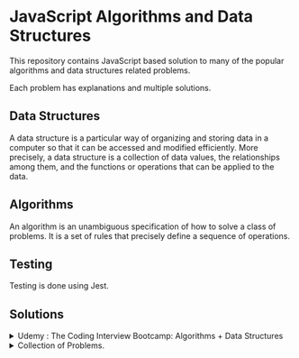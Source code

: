# JavaScript Algorithms and Data Structures

This repository contains JavaScript based solution to many of the
popular algorithms and data structures related problems.

Each problem has explanations and multiple solutions.

## Data Structures

A data structure is a particular way of organizing and storing data in a computer so that it can
be accessed and modified efficiently. More precisely, a data structure is a collection of data
values, the relationships among them, and the functions or operations that can be applied to
the data.

## Algorithms

An algorithm is an unambiguous specification of how to solve a class of problems. It is
a set of rules that precisely define a sequence of operations.

## Testing

Testing is done using Jest.

## Solutions

<details>
  <summary> Udemy : The Coding Interview Bootcamp: Algorithms + Data Structures
 </summary>
  
  ## [Course Link](https://www.udemy.com/course/coding-interview-bootcamp-algorithms-and-data-structure/)

### Problems

| No. | Title                                                                                  | Difficulty | Topics     |
| --: | :------------------------------------------------------------------------------------- | :--------- | :--------- |
|   1 | [Reverse String](/1-exercises/reversestring)                                           | Easy       |            |
|   2 | [Palindromes](/1-exercises/palindrome)                                                 | Easy       |            |
|   3 | [Reverse Integer](/1-exercises/reverseint)                                             | Easy       |            |
|   4 | [Max Chars](/1-exercises/maxchar)                                                      | Easy       |            |
|   5 | [Classic FizzBuzz](/1-exercises/fizzbuzz)                                              | Easy       |            |
|   6 | [Array Chunk](/1-exercises/chunk)                                                      | Easy       |            |
|   7 | [Anagrams](/1-exercises/anagrams)                                                      | Easy       |            |
|   8 | [Sentence Capitalization](/1-exercises/capitalize)                                     | Easy       |            |
|   9 | [Printing Steps](/1-exercises/steps)                                                   | Easy       |            |
|  10 | [Two-Sided Steps- Pyramids](/1-exercises/pyramid)                                      | Medium     |            |
|  11 | [Find The Vowels](/1-exercises/vowels)                                                 | Easy       |            |
|  12 | [Matrix Spiral](/1-exercises/matrix)                                                   | Medium     |            |
|  13 | [Events](/1-exercises/events)                                                          | Easy       |            |
|  14 | [Fibonacci Series](/1-exercises/fib)                                                   | Easy       |            |
|  15 | [Queue](/1-exercises/queue)                                                            | Easy       |            |
|  16 | [Weaving Queue](/1-exercises/weave)                                                    | Easy       |            |
|  17 | [Stack](/1-exercises/stack)                                                            | Easy       |            |
|  18 | [Queue Using Stack](/1-exercises/qfroms)                                               | Easy       |            |
|  19 | [Linked List](/1-exercises/linkedlist)                                                 | Medium     |            |
|  20 | [Midpoint In Linked List](/1-exercises/midpointInLinkedList)                           | Easy       | 2 pointers |
|  21 | [Check If Circular Linked List](/1-exercises/circularLinkedList)                       | Easy       | 2 pointers |
|  22 | [Get Node from N position from Last Node Linked List](/1-exercises/fromLastLinkedList) | Easy       | 2 pointers |
|  23 | [Building a Tree](/1-exercises/tree)                                                   | Easy       |            |
|  24 | [Finding the width at each level in a tree](/1-exercises/levelWidth)                   | Medium     |            |
|  25 | [Binary Search tree](/1-exercises/bst)                                                 | Medium     |            |

</details>

<details>
  <summary>  Collection of Problems.
 </summary>

### Problems

| No. | Title                                         | Difficulty | Topics       |
| --: | :-------------------------------------------- | :--------- | :----------- |
|   1 | [Default Arguments](/2-exercises/defaultArgs) | Medium     | closures     |
|   2 | [8 queens](/2-exercises/8queens)              | Medium     | backtracking |
|   3 | [stocks profit](/2-exercises/profitsTarget)   | Medium     | hashing      |

</details>
